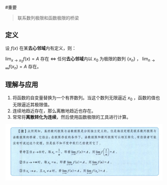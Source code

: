 #重要 

> 联系数列极限和函数极限的桥梁

## 定义

设 $f(x)$ 在某**去心邻域**内有定义，则：

$\lim_{x \to x_0}f(x) = A$ 存在 $\Leftrightarrow$ 任何**去心邻域**内以 $x_0$ 为极限的数列 $\{ x_n \}$ ， $\lim_{n \to \infty} f(x_n) = A$ 存在。

## 理解与应用

1. 将函数的自变量替换为一个有界数列。当这个数列无限逼近 $x_0$ ，函数的值也无限逼近其极限值。
2. 连续地趋近存在，那么离散地趋近也存在。
3. 常常将**离散转化为连续**，然后使用函数极限的工具进行计算。

![hainie](/assets/hainie.jpg)